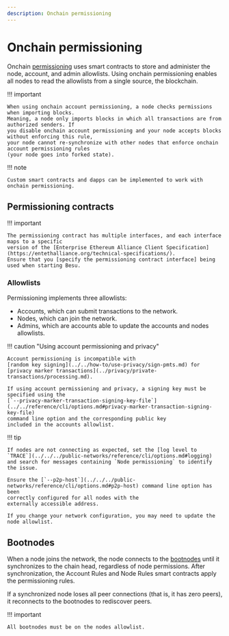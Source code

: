 ```yaml
---
description: Onchain permissioning
---
```


# Onchain permissioning

Onchain [permissioning](index.md) uses smart contracts to store and administer the node, account, and admin
allowlists. Using onchain permissioning enables all nodes to read the allowlists from a single
source, the blockchain.

!!! important

    When using onchain account permissioning, a node checks permissions when importing blocks.
    Meaning, a node only imports blocks in which all transactions are from authorized senders. If
    you disable onchain account permissioning and your node accepts blocks without enforcing this rule,
    your node cannot re-synchronize with other nodes that enforce onchain account permissioning rules
    (your node goes into forked state).

!!! note

    Custom smart contracts and dapps can be implemented to work with onchain permissioning.

## Permissioning contracts

!!! important

    The permissioning contract has multiple interfaces, and each interface maps to a specific
    version of the [Enterprise Ethereum Alliance Client Specification](https://entethalliance.org/technical-specifications/).
    Ensure that you [specify the permissioning contract interface] being used when starting Besu.

### Allowlists

Permissioning implements three allowlists:

* Accounts, which can submit transactions to the network.
* Nodes, which can join the network.
* Admins, which are accounts able to update the accounts and nodes allowlists.

!!! caution "Using account permissioning and privacy"

    Account permissioning is incompatible with
    [random key signing](../../how-to/use-privacy/sign-pmts.md) for
    [privacy marker transactions](../privacy/private-transactions/processing.md).

    If using account permissioning and privacy, a signing key must be specified using the
    [`--privacy-marker-transaction-signing-key-file`](../../reference/cli/options.md#privacy-marker-transaction-signing-key-file)
    command line option and the corresponding public key
    included in the accounts allowlist.

!!! tip

    If nodes are not connecting as expected, set the [log level to `TRACE`](../../../public-networks/reference/cli/options.md#logging)
    and search for messages containing `Node permissioning` to identify the issue.

    Ensure the [`--p2p-host`](../../../public-networks/reference/cli/options.md#p2p-host) command line option has been
    correctly configured for all nodes with the
    externally accessible address.

    If you change your network configuration, you may need to update the node allowlist.

## Bootnodes

When a node joins the network, the node connects to the [bootnodes](../../how-to/configure/bootnodes.md) until it
synchronizes to the chain head, regardless of node permissions. After synchronization, the Account Rules and Node
Rules smart contracts apply the permissioning rules.

If a synchronized node loses all peer connections (that is, it has zero peers), it reconnects to the
bootnodes to rediscover peers.

!!! important

    All bootnodes must be on the nodes allowlist.

<!-- Links -->
[specify the permissioning contract interface]: ../../how-to/use-permissioning/onchain.md#specify-the-permissioning-contract-interface-version
